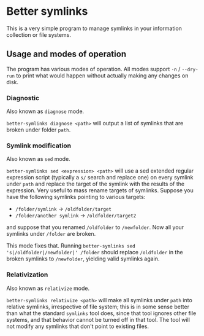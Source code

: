 # Better symlinks

This is a very simple program to manage symlinks in your information
collection or file systems.

## Usage and modes of operation

The program has various modes of operation.  All modes support `-n` / `--dry-run` to print what would happen without actually making any changes on disk.

### Diagnostic

Also known as `diagnose` mode.

`better-symlinks diagnose <path>` will output a list of symlinks that are broken under folder `path`.

### Symlink modification

Also known as `sed` mode.

`better-symlinks sed <expression> <path>` will use a sed extended regular expression script (typically a `s/` search and replace one) on every symlink under `path` and replace the target of the symlink with the results of the expression.  Very useful to mass rename targets of symlinks.  Suppose you have the following symlinks pointing to various targets:

* `/folder/symlink` -> `/oldfolder/target`
* `/folder/another symlink` -> `/oldfolder/target2`

and suppose that you renamed `/oldfolder` to `/newfolder`.  Now all your symlinks under `/folder` are broken.

This mode fixes that. Running `better-symlinks sed 's|/oldfolder|/newfolder|' /folder` should replace `/oldfolder` in the broken symlinks to `/newfolder`, yielding valid symlinks again.

### Relativization

Also known as `relativize` mode.

`better-symlinks relativize <path>` will make all symlinks under `path` into relative symlinks, irrespective of file system; this is in some sense better than what the standard `symlinks` tool does, since that tool ignores other file systems, and that behavior cannot be turned off in that tool.  The tool will not modify any symlinks that don't point to existing files.
